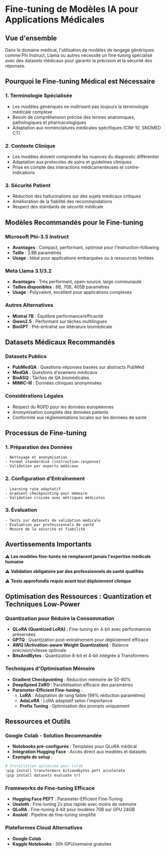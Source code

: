 # Fine-tuning de Modèles IA pour Applications Médicales

## Vue d'ensemble

Dans le domaine médical, l'utilisation de modèles de langage génériques comme Phi Instruct, Llama ou autres nécessite un fine-tuning spécialisé avec des datasets médicaux pour garantir la précision et la sécurité des réponses.

## Pourquoi le Fine-tuning Médical est Nécessaire

### 1. Terminologie Spécialisée
- Les modèles génériques ne maîtrisent pas toujours la terminologie médicale complexe
- Besoin de compréhension précise des termes anatomiques, pathologiques et pharmacologiques
- Adaptation aux nomenclatures médicales spécifiques (CIM-10, SNOMED CT)

### 2. Contexte Clinique
- Les modèles doivent comprendre les nuances du diagnostic différentiel
- Adaptation aux protocoles de soins et guidelines cliniques
- Prise en compte des interactions médicamenteuses et contre-indications

### 3. Sécurité Patient
- Réduction des hallucinations sur des sujets médicaux critiques
- Amélioration de la fiabilité des recommandations
- Respect des standards de sécurité médicale

## Modèles Recommandés pour le Fine-tuning

### Microsoft Phi-3.5 Instruct
- **Avantages** : Compact, performant, optimisé pour l'instruction-following
- **Taille** : 3.8B paramètres
- **Usage** : Idéal pour applications embarquées ou à ressources limitées

### Meta Llama 3.1/3.2
- **Avantages** : Très performant, open-source, large communauté
- **Tailles disponibles** : 8B, 70B, 405B paramètres
- **Usage** : Polyvalent, excellent pour applications complexes

### Autres Alternatives
- **Mistral 7B** : Équilibre performance/efficacité
- **Qwen2.5** : Performant sur tâches multilingues
- **BioGPT** : Pré-entraîné sur littérature biomédicale

## Datasets Médicaux Recommandés

### Datasets Publics
- **PubMedQA** : Questions-réponses basées sur abstracts PubMed
- **MedQA** : Questions d'examens médicaux
- **BioASQ** : Tâches de QA biomédicales
- **MIMIC-III** : Données cliniques anonymisées

### Considérations Légales
- Respect du RGPD pour les données européennes
- Anonymisation complète des données patients
- Conformité aux réglementations locales sur les données de santé

## Processus de Fine-tuning

### 1. Préparation des Données
```
- Nettoyage et anonymisation
- Format standardisé (instruction-response)
- Validation par experts médicaux
```

### 2. Configuration d'Entraînement
```
- Learning rate adaptatif
- Gradient checkpointing pour mémoire
- Validation croisée avec métriques médicales
```

### 3. Évaluation
```
- Tests sur datasets de validation médicale
- Évaluation par professionnels de santé
- Mesure de la sécurité et fiabilité
```

## Avertissements Importants

⚠️ **Les modèles fine-tunés ne remplacent jamais l'expertise médicale humaine**

⚠️ **Validation obligatoire par des professionnels de santé qualifiés**

⚠️ **Tests approfondis requis avant tout déploiement clinique**

## Optimisation des Ressources : Quantization et Techniques Low-Power

### Quantization pour Réduire la Consommation
- **QLoRA (Quantized LoRA)** : Fine-tuning en 4-bit avec performances préservées
- **GPTQ** : Quantization post-entraînement pour déploiement efficace
- **AWQ (Activation-aware Weight Quantization)** : Balance précision/vitesse optimale
- **BitsAndBytes** : Quantization 8-bit et 4-bit intégrée à Transformers

### Techniques d'Optimisation Mémoire
- **Gradient Checkpointing** : Réduction mémoire de 50-80%
- **DeepSpeed ZeRO** : Parallélisation efficace des paramètres
- **Parameter-Efficient Fine-tuning** :
  - **LoRA** : Adaptation de rang faible (99% réduction paramètres)
  - **AdaLoRA** : LoRA adaptatif selon l'importance
  - **Prefix Tuning** : Optimisation des prompts uniquement

## Ressources et Outils

### Google Colab - Solution Recommandée
- **Notebooks pré-configurés** : Templates pour QLoRA médical
- **Intégration Hugging Face** : Accès direct aux modèles et datasets
- **Exemple de setup** :
```python
# Installation optimisée pour Colab
!pip install transformers bitsandbytes peft accelerate
!pip install datasets evaluate trl
```

### Frameworks de Fine-tuning Efficace
- **Hugging Face PEFT** : Parameter-Efficient Fine-Tuning
- **Unsloth** : Fine-tuning 2x plus rapide avec moins de mémoire
- **QLoRA** : Fine-tuning 4-bit pour modèles 70B sur GPU 24GB
- **Axolotl** : Pipeline de fine-tuning simplifié

### Plateformes Cloud Alternatives
- **Google Colab**
- **Kaggle Notebooks** : 30h GPU/semaine gratuites